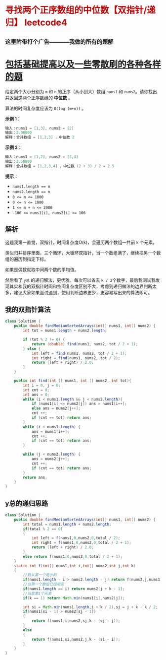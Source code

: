 # <font color='bb000'>寻找两个正序数组的中位数【双指针/递归】 leetcode4</font>


## **`这里附带打个广告——————我做的所有的题解`**

# [包括基础提高以及一些零散刷的各种各样的题](https://www.acwing.com/blog/content/33005/) 






给定两个大小分别为 `m` 和 `n` 的正序（从小到大）数组 `nums1` 和 `nums2`。请你找出并返回这两个正序数组的 **中位数** 。

算法的时间复杂度应该为 `O(log (m+n))` 。

 

**示例 1：**

```java
输入：nums1 = [1,3], nums2 = [2]
输出：2.00000
解释：合并数组 = [1,2,3] ，中位数 2
```

**示例 2：**

```java
输入：nums1 = [1,2], nums2 = [3,4]
输出：2.50000
解释：合并数组 = [1,2,3,4] ，中位数 (2 + 3) / 2 = 2.5
```

 

 

**提示：**

- `nums1.length == m`
- `nums2.length == n`
- `0 <= m <= 1000`
- `0 <= n <= 1000`
- `1 <= m + n <= 2000`
- `-106 <= nums1[i], nums2[i] <= 106`

## 解析

这题我第一直觉，双指针，时间复杂度O(k)，会遍历两个数组一共前 `k` 个元素。

类似归并排序里面，三个循环，大循环双指针，当一个数组满了，继续把另一个数组的遍历到指定下标。

如果是偶数就取中间两个数的平均值。

然后看了 `y总` 的递归解法，更优雅，每次可以省去 `k / 2`个数字，最后我测试我发现其实和我的双指针时间和空间复杂度区别不大，考虑到递归做法的边界判断太多，建议大家如果面试遇到，使用判断边界更少，更容易写出来的算法即可。

## 我的双指针算法

```java
class Solution {
    public double findMedianSortedArrays(int[] nums1, int[] nums2) {
        int tot = nums1.length + nums2.length;

        if (tot % 2 != 0) {
            return (double) find(nums1, nums2, tot / 2 + 1);
        } else {
            int left = find(nums1, nums2, tot / 2 + 1);
            int right = find(nums1, nums2, tot / 2);
            return (left + right) / 2.0;
        }
    }

    public int find(int [] nums1, int [] nums2, int tot){
        int i = 0, j = 0;
        int cnt = 0;
        int ans = 0;
        while (i < nums1.length && j < nums2.length){
            if (nums1[i] <= nums2[j]) ans = nums1[i++];
            else ans = nums2[j++];
            cnt ++;
            if (cnt == tot) return ans;
        }
        while (i < nums1.length) {
            ans = nums1[i++];
            cnt ++;
            if (cnt == tot) return ans;
        }

        while (j < nums2.length) {
            ans = nums2[j++];
            cnt ++;
            if (cnt == tot) return ans;
        }
        return ans;
    }
}
```

## y总的递归思路

```java
class Solution {
    public double findMedianSortedArrays(int[] nums1, int[] nums2) {
        int total = nums1.length + nums2.length;
        if(total % 2 == 0)
        {
            int left = f(nums1,0,nums2,0,total / 2);
            int right = f(nums1,0,nums2,0,total / 2 + 1);
            return (left + right) / 2.0;
        }
        else return f(nums1,0,nums2,0,total / 2 + 1);
    }
    static int f(int[] nums1,int i,int[] nums2,int j,int k)
    {
        //默认第一个是小的
        if(nums1.length - i > nums2.length - j) return f(nums2,j,nums1,i,k);
        //当第一个数组已经用完
        if(nums1.length == i) return nums2[j + k - 1];
        //当取第1个元素
        if(k == 1) return Math.min(nums1[i],nums2[j]);

        int si = Math.min(nums1.length,i + k / 2),sj = j + k - k / 2;
        if(nums1[si - 1] > nums2[sj - 1])
        {
            return f(nums1,i,nums2,sj,k - (sj - j));
        }
        else
        {
            return f(nums1,si,nums2,j,k - (si - i));
        }
    }
}
```